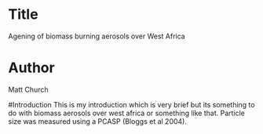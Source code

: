# Title
Agening of biomass burning aerosols over West Africa

# Author
Matt Church

#Introduction
This is my introduction which is very brief but its something to do with biomass aerosols over west africa or something like
that.
Particle size was measured using a PCASP (Bloggs et al 2004).
